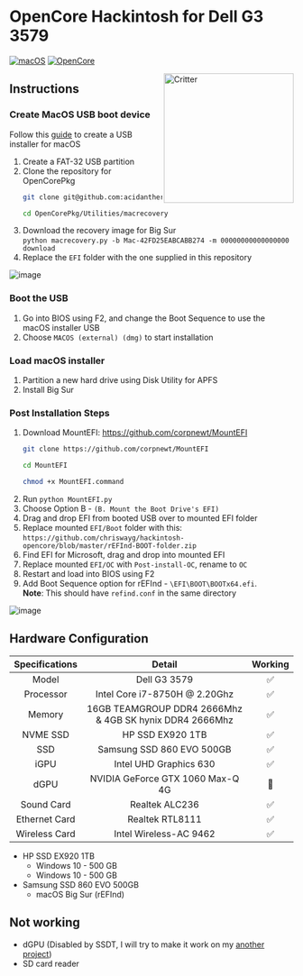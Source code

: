 # OpenCore Hackintosh for Dell G3 3579

[![macOS](https://img.shields.io/badge/macOS-11.7.8-orange)](https://www.apple.com.cn/macos/big-sur-preview/)
[![OpenCore](https://img.shields.io/badge/OpenCore-0.6.9-9cf)](https://github.com/acidanthera/OpenCorePkg)

<img align="right" src="https://is1-ssl.mzstatic.com/image/thumb/Purple116/v4/48/4b/eb/484beb20-2c97-1f72-cc11-081b82b1f920/ProductPageIcon.png/230x0w.webp" alt="Critter" width="230">

## Instructions

### Create MacOS USB boot device

Follow this [guide](https://dortania.github.io/OpenCore-Install-Guide/installer-guide/) to create a USB installer for macOS

1. Create a FAT-32 USB partition  
2. Clone the repository for OpenCorePkg  
   ```bash
   git clone git@github.com:acidanthera/OpenCorePkg.git
   ```
   ```bash
   cd OpenCorePkg/Utilities/macrecovery
   ```
3. Download the recovery image for Big Sur  
   `python macrecovery.py -b Mac-42FD25EABCABB274 -m 00000000000000000 download`  
5. Replace the `EFI` folder with the one supplied in this repository  

![image](https://github.com/aarlin/Dell-G3-3579-3779-Hackintosh-OpenCore/assets/5667435/980bfb75-9150-49ea-8db3-4aa8d2fcc57b)

### Boot the USB 

1. Go into BIOS using F2, and change the Boot Sequence to use the macOS installer USB
2. Choose `MACOS (external) (dmg)` to start installation

### Load macOS installer

1. Partition a new hard drive using Disk Utility for APFS
2. Install Big Sur

### Post Installation Steps

1. Download MountEFI: https://github.com/corpnewt/MountEFI
   ```bash
   git clone https://github.com/corpnewt/MountEFI
   ```
   ```bash
   cd MountEFI
   ```
   ```bash
   chmod +x MountEFI.command
   ```
3. Run `python MountEFI.py`  
4. Choose Option B - `(B. Mount the Boot Drive's EFI)`    
6. Drag and drop EFI from booted USB over to mounted EFI folder  
7. Replace mounted `EFI/Boot` folder with this:  
   `https://github.com/chriswayg/hackintosh-opencore/blob/master/rEFInd-BOOT-folder.zip`
10. Find EFI for Microsoft, drag and drop into mounted EFI  
11. Replace mounted `EFI/OC` with `Post-install-OC`, rename to `OC`
12. Restart and load into BIOS using F2
13. Add Boot Sequence option for rEFInd - `\EFI\BOOT\BOOTx64.efi`.  
    **Note**: This should have `refind.conf` in the same directory

![image](https://github.com/aarlin/Dell-G3-3579-3779-Hackintosh-OpenCore/assets/5667435/626fd0a7-e8a0-4eec-b93e-11ec8e9a2b9d)


## Hardware Configuration

| Specifications | Detail | Working |
| :------------: | :------: | :--------: |
| Model | Dell G3 3579 | ✅ |
| Processor | Intel Core i7-8750H @ 2.20Ghz | ✅ |
| Memory | 16GB TEAMGROUP DDR4 2666Mhz & 4GB SK hynix DDR4 2666Mhz | ✅ |
| NVME SSD | HP SSD EX920 1TB | ✅ |
| SSD | Samsung SSD 860 EVO 500GB | ✅ |
| iGPU | Intel UHD Graphics 630 | ✅ |
| dGPU | NVIDIA GeForce GTX 1060 Max-Q 4G | 🚫 |
| Sound Card | Realtek ALC236 | ✅ |
| Ethernet Card | Realtek RTL8111 | ✅ |
| Wireless Card | Intel Wireless-AC 9462 | ✅ |

* HP SSD EX920 1TB
   * Windows 10 - 500 GB
   * Windows 10 - 500 GB
* Samsung SSD 860 EVO 500GB
   * macOS Big Sur (rEFInd)

## Not working
* dGPU (Disabled by SSDT, I will try to make it work on my [another project](https://github.com/CerteKim/Dell-G3-3579-HackintoVM))
* SD card reader

